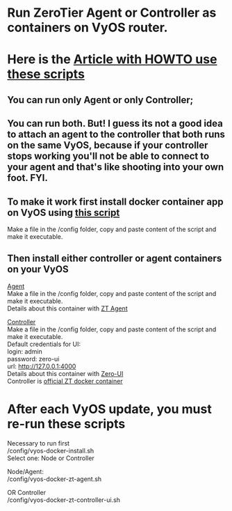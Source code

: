 # Run ZeroTier Agent or Controller as containers on VyOS router.<br />
# Here is the [Article with HOWTO use these scripts](https://medium.com/@qdrddr/run-zerotier-on-vyos-router-de5aaf1da02b)
## You can run only Agent or only Controller;<br />
## You can run both. But! I guess its not a good idea to attach an agent to the controller that both runs on the same VyOS, because if your controller stops working you'll not be able to connect to your agent and that's like shooting into your own foot. FYI.<br />

## To make it work first install docker container app on VyOS using [this script](https://github.com/qdrddr/VyOS/blob/main/ZT/1.3.1/vyos-docker-install.script)<br />
Make a file in the /config folder, copy and paste content of the script and make it executable.<br />

## Then install either controller or agent containers on your VyOS<br />

[Agent](https://github.com/qdrddr/VyOS/blob/main/ZT/1.3.1/zt-agent.script)<br />
Make a file in the /config folder, copy and paste content of the script and make it executable.<br />
Details about this container with [ZT Agent](https://github.com/zyclonite/zerotier-docker)<br />

[Controller](https://github.com/qdrddr/VyOS/blob/main/ZT/1.3.1/zt-controller.script)<br />
Make a file in the /config folder, copy and paste content of the script and make it executable.<br />
Default credentials for UI:<br />
login: admin<br />
password: zero-ui<br />
url: http://127.0.0.1:4000<br />
Details about this container with [Zero-UI](https://github.com/dec0dOS/zero-ui)<br />
Controller is [official ZT docker container](https://hub.docker.com/r/zerotier/zerotier)<br />

# After each VyOS update, you must re-run these scripts<br />

Necessary to run first<br />
/config/vyos-docker-install.sh<br />
Select one: Node or Controller<br />

Node/Agent:<br />
/config/vyos-docker-zt-agent.sh<br />

OR Controller<br />
/config/vyos-docker-zt-controller-ui.sh<br />
